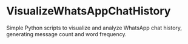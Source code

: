 # VisualizeWhatsAppChatHistory
Simple Python scripts to visualize and analyze WhatsApp chat history, generating message count and word frequency.
